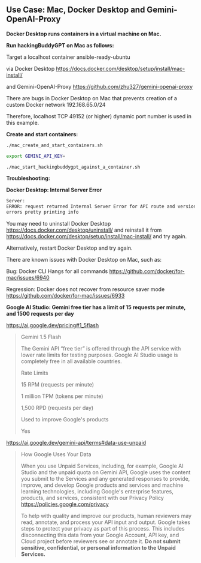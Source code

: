 ## Use Case: Mac, Docker Desktop and Gemini-OpenAI-Proxy

**Docker Desktop runs containers in a virtual machine on Mac.**

**Run hackingBuddyGPT on Mac as follows:**

Target a localhost container ansible-ready-ubuntu

via Docker Desktop https://docs.docker.com/desktop/setup/install/mac-install/

and Gemini-OpenAI-Proxy https://github.com/zhu327/gemini-openai-proxy

There are bugs in Docker Desktop on Mac that prevents creation of a custom Docker network 192.168.65.0/24

Therefore, localhost TCP 49152 (or higher) dynamic port number is used in this example.

**Create and start containers:**

```zsh
./mac_create_and_start_containers.sh
```

```zsh
export GEMINI_API_KEY=
```

```zsh
./mac_start_hackingbuddygpt_against_a_container.sh
```

**Troubleshooting:**

**Docker Desktop: Internal Server Error**

```zsh
Server:
ERROR: request returned Internal Server Error for API route and version http://%2FUsers%2Fusername%2F.docker%2Frun%2Fdocker.sock/v1.47/info, check if the server supports the requested API version
errors pretty printing info
```

You may need to uninstall Docker Desktop https://docs.docker.com/desktop/uninstall/ and reinstall it from https://docs.docker.com/desktop/setup/install/mac-install/ and try again.

Alternatively, restart Docker Desktop and try again.

There are known issues with Docker Desktop on Mac, such as:

Bug: Docker CLI Hangs for all commands
https://github.com/docker/for-mac/issues/6940

Regression: Docker does not recover from resource saver mode
https://github.com/docker/for-mac/issues/6933

**Google AI Studio: Gemini free tier has a limit of 15 requests per minute, and 1500 requests per day**

https://ai.google.dev/pricing#1_5flash

> Gemini 1.5 Flash
>
> The Gemini API “free tier” is offered through the API service with lower rate limits for testing purposes. Google AI Studio usage is completely free in all available countries.
>
> Rate Limits
>
> 15 RPM (requests per minute)
>
> 1 million TPM (tokens per minute)
>
> 1,500 RPD (requests per day)
>
> Used to improve Google's products
>
> Yes

https://ai.google.dev/gemini-api/terms#data-use-unpaid

> How Google Uses Your Data
>
> When you use Unpaid Services, including, for example, Google AI Studio and the unpaid quota on Gemini API, Google uses the content you submit to the Services and any generated responses to provide, improve, and develop Google products and services and machine learning technologies, including Google's enterprise features, products, and services, consistent with our Privacy Policy https://policies.google.com/privacy
>
> To help with quality and improve our products, human reviewers may read, annotate, and process your API input and output. Google takes steps to protect your privacy as part of this process. This includes disconnecting this data from your Google Account, API key, and Cloud project before reviewers see or annotate it. **Do not submit sensitive, confidential, or personal information to the Unpaid Services.**
